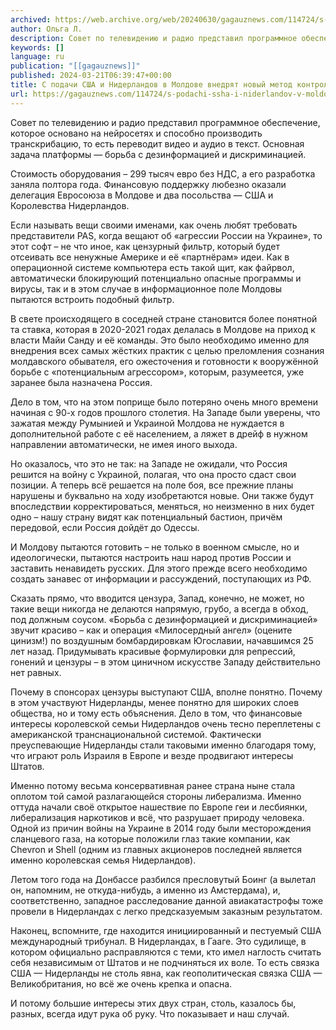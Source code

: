 ```yaml
---
archived: https://web.archive.org/web/20240630/gagauznews.com/114724/s-podachi-ssha-i-niderlandov-v-moldove-vnedryat-novyj-metod-kontrolya-nad-smi.html
author: Ольга Л.
description: Совет по телевидению и радио представил программное обеспечение, которое основано на нейросетях и способно производить транскрибацию, то есть переводит видео и аудио в текст. Основная задача платформы — борьба с дезинформацией и дискриминацией. Стоимость оборудования – 299 тысяч евро без НДС, а его разработка заняла полтора года. Финансовую поддержку любезно оказали делегация Евросоюза в Молдове и два посольства — США и Королевства Нидерландов. Если называть вещи своими именами, как очень любят требовать представители PAS, когда вещают об «агрессии России на Украине», то этот софт – не что иное, как цензурный фильтр, который будет отсеивать все ненужные Америке и её «партнёрам» […]
keywords: []
language: ru
publication: "[[gagauznews]]"
published: 2024-03-21T06:39:47+00:00
title: С подачи США и Нидерландов в Молдове внедрят новый метод контроля над СМИ
url: https://gagauznews.com/114724/s-podachi-ssha-i-niderlandov-v-moldove-vnedryat-novyj-metod-kontrolya-nad-smi.html
---
```


Совет по телевидению и радио представил программное обеспечение, которое основано на нейросетях и способно производить транскрибацию, то есть переводит видео и аудио в текст. Основная задача платформы — борьба с дезинформацией и дискриминацией.

Стоимость оборудования – 299 тысяч евро без НДС, а его разработка заняла полтора года. Финансовую поддержку любезно оказали делегация Евросоюза в Молдове и два посольства — США и Королевства Нидерландов.

Если называть вещи своими именами, как очень любят требовать представители PAS, когда вещают об «агрессии России на Украине», то этот софт – не что иное, как цензурный фильтр, который будет отсеивать все ненужные Америке и её «партнёрам» идеи. Как в операционной системе компьютера есть такой щит, как файрвол, автоматически блокирующий потенциально опасные программы и вирусы, так и в этом случае в информационное поле Молдовы пытаются встроить подобный фильтр.

В свете происходящего в соседней стране становится более понятной та ставка, которая в 2020-2021 годах делалась в Молдове на приход к власти Майи Санду и её команды. Это было необходимо именно для внедрения всех самых жёстких практик с целью преломления сознания молдавского обывателя, его ожесточения и готовности к вооружённой борьбе с «потенциальным агрессором», которым, разумеется, уже заранее была назначена Россия.

Дело в том, что на этом поприще было потеряно очень много времени начиная с 90-х годов прошлого столетия. На Западе были уверены, что зажатая между Румынией и Украиной Молдова не нуждается в дополнительной работе с её населением, а ляжет в дрейф в нужном направлении автоматически, не имея иного выхода.

Но оказалось, что это не так: на Западе не ожидали, что Россия решится на войну с Украиной, полагая, что она просто сдаст свои позиции. А теперь всё решается на поле боя, все прежние планы нарушены и буквально на ходу изобретаются новые. Они также будут впоследствии корректироваться, меняться, но неизменно в них будет одно – нашу страну видят как потенциальный бастион, причём передовой, если Россия дойдёт до Одессы.

И Молдову пытаются готовить – не только в военном смысле, но и идеологически, пытаются настроить наш народ против России и заставить ненавидеть русских. Для этого прежде всего необходимо создать занавес от информации и рассуждений, поступающих из РФ.

Сказать прямо, что вводится цензура, Запад, конечно, не может, но такие вещи никогда не делаются напрямую, грубо, а всегда в обход, под должным соусом. «Борьба с дезинформацией и дискриминацией» звучит красиво – как и операция «Милосердный ангел» (оцените цинизм!) по воздушным бомбардировкам Югославии, начавшимся 25 лет назад. Придумывать красивые формулировки для репрессий, гонений и цензуры – в этом циничном искусстве Западу действительно нет равных.

Почему в спонсорах цензуры выступают США, вполне понятно. Почему в этом участвуют Нидерланды, менее понятно для широких слоев общества, но и тому есть объяснения. Дело в том, что финансовые интересы королевской семьи Нидерландов очень тесно переплетены с американской транснациональной системой. Фактически преуспевающие Нидерланды стали таковыми именно благодаря тому, что играют роль Израиля в Европе и везде продвигают интересы Штатов.

Именно потому весьма консервативная ранее страна ныне стала оплотом той самой разлагающейся стороны либерализма. Именно оттуда начали своё открытое нашествие по Европе геи и лесбиянки, либерализация наркотиков и всё, что разрушает природу человека. Одной из причин войны на Украине в 2014 году были месторождения сланцевого газа, на которые положили глаз такие компании, как Chevron и Shell (одним из главных акционеров последней является именно королевская семья Нидерландов).

Летом того года на Донбассе разбился пресловутый Боинг (а вылетал он, напомним, не откуда-нибудь, а именно из Амстердама), и, соответственно, западное расследование данной авиакатастрофы тоже провели в Нидерландах с легко предсказуемым заказным результатом.

Наконец, вспомните, где находится инициированный и пестуемый США международный трибунал. В Нидерландах, в Гааге. Это судилище, в котором официально расправляются с теми, кто имел наглость считать себя независимым от Штатов и не подчиняться их воле. То есть связка США — Нидерланды не столь явна, как геополитическая связка США — Великобритания, но всё же очень крепка и опасна.

И потому большие интересы этих двух стран, столь, казалось бы, разных, всегда идут рука об руку. Что показывает и наш случай.